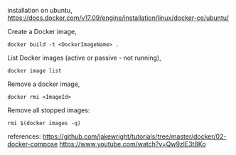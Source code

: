 installation on ubuntu,
https://docs.docker.com/v17.09/engine/installation/linux/docker-ce/ubuntu/

Create a Docker image,
````
docker build -t <DockerImageName> .
````
List Docker images (active or passive - not running),
````
docker image list
````

Remove a docker image,
````
docker rmi <ImageId>
````
Remove all stopped images:
````
rmi $(docker images -q)
````

references:
https://github.com/jakewright/tutorials/tree/master/docker/02-docker-compose
https://www.youtube.com/watch?v=Qw9zlE3t8Ko
